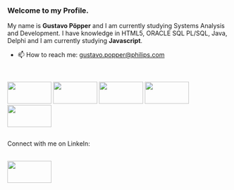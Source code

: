 ### Welcome to my Profile.

My name is <strong>Gustavo Pöpper</strong> and I am currently studying Systems Analysis and Development. I have knowledge in HTML5, ORACLE SQL PL/SQL, Java, Delphi and I am currently studying <strong>Javascript</strong>.

- 📫 How to reach me: gustavo.popper@philips.com

##

<link rel="stylesheet" href="https://cdn.jsdelivr.net/gh/devicons/devicon@v2.15.1/devicon.min.css">

<div style="display: inline-block"><br>
    <img src="https://cdn.jsdelivr.net/gh/devicons/devicon/icons/html5/html5-original.svg" width="100" height="50"/>
    <img src="https://cdn.jsdelivr.net/gh/devicons/devicon/icons/oracle/oracle-original.svg" width="100" height="50"/>
    <img src="https://cdn.jsdelivr.net/gh/devicons/devicon/icons/java/java-original.svg" width="100" height="50"/>
    <img src="https://cdn.jsdelivr.net/gh/devicons/devicon/icons/javascript/javascript-plain.svg" width="100" height="50"/>
    <img src="https://cdn.jsdelivr.net/gh/devicons/devicon/icons/github/github-original-wordmark.svg" width="100" height="50"/>
</div>
  
##

Connect with me on LinkeIn:

<div style="display: inline-block"><br>
    <img src="https://cdn.jsdelivr.net/gh/devicons/devicon/icons/linkedin/linkedin-original.svg" width="100" height="50" href="https://www.linkedin.com/in/gustavopopper/"/>
</div>

